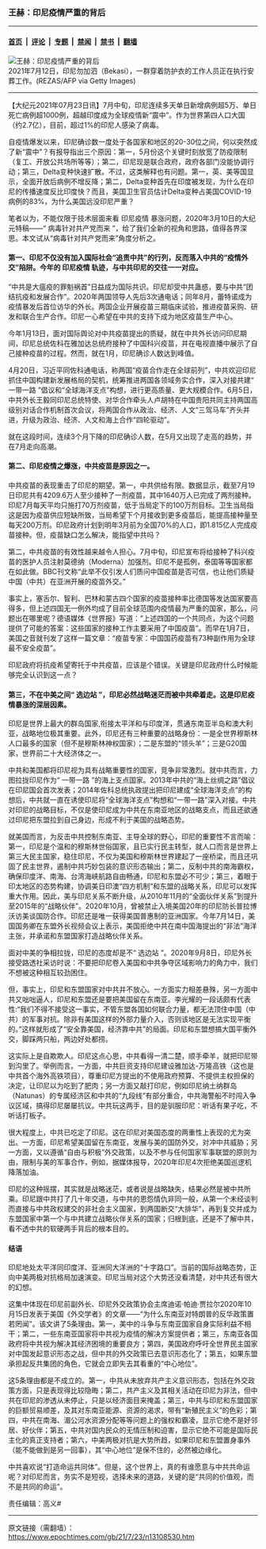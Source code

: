 ### 王赫：印尼疫情严重的背后

---

#### [首页](../../../..?n13108530) &nbsp;|&nbsp; [评论](../../../../../epoch-comment?n13108530) &nbsp;|&nbsp; [专题](../../../../../epoch-special?n13108530) &nbsp;|&nbsp; [禁闻](../../../../../epoch-news?n13108530) &nbsp;|&nbsp; [禁书](../../../../../books?n13108530) &nbsp;|&nbsp; [翻墙](https://github.com/gfw-breaker/nogfw/blob/master/README.md?n13108530)


<div><img alt="王赫：印尼疫情严重的背后" class="attachment-djy_600_400 size-djy_600_400 wp-post-image" src="https://i.epochtimes.com/assets/uploads/2021/07/id13085988-GettyImages-1233940482-600x400.jpg"/>
<div class="caption">
 2021年7月12日，印尼勿加泗（Bekasi），一群穿着防护衣的工作人员正在执行安葬工作。(REZAS/AFP via Getty Images)
</div></div><hr/><div class="post_content" id="artbody" itemprop="articleBody">
 <!-- article content begin -->
 <p>
  【大纪元2021年07月23日讯】7月中旬，印尼连续多天单日新增病例超5万、单日死亡病例超1000例，超越印度成为全球疫情新“震中”。作为世界第四人口大国（约2.7亿），目前，超过1%的印尼人感染了病毒。
 </p>
 <p>
  自疫情爆发以来，印尼确诊数一度处于各国家和地区的20-30位之间，何以突然成了新“震中”？有报导指出三个原因：第一，5月份这个关键时刻放宽了防疫限制（复工、开放公共场所等等）；第二，印尼现是联合政府，政府各部门没能协调行动；第三，Delta变种快速扩散。不过，这类解释也有问题。第一，英、美等国显示，全面开放后病例不增反降；第二，Delta变种首先在印度被发现，为什么在印尼的传播速度反比印度快？而且，美国卫生官员估计Delta变种占美国COVID-19病例的83%，为什么美国远没印尼严重？
 </p>
 <p>
  笔者以为，不能仅限于技术层面来看
  <ok href="https://www.epochtimes.com/gb/tag/%E5%8D%B0%E5%B0%BC%E7%96%AB%E6%83%85.html">
   印尼疫情
  </ok>
  暴涨问题，2020年3月10日的大纪元特稿——“
  <ok href="https://www.epochtimes.com/gb/tag/%E7%97%85%E6%AF%92%E9%92%88%E5%AF%B9%E5%85%B1%E4%BA%A7%E5%85%9A%E8%80%8C%E6%9D%A5.html">
   病毒针对共产党而来
  </ok>
  ”，给了我们全新的视角和思路，值得各界深思。本文试从“病毒针对共产党而来”角度分析之。
 </p>
 <h4>
  第一、印尼不仅没有加入国际社会“追责中共”的行列，反而落入中共的“疫情外交”陷阱。今年的
  <ok href="https://www.epochtimes.com/gb/tag/%E5%8D%B0%E5%B0%BC%E7%96%AB%E6%83%85.html">
   印尼疫情
  </ok>
  轨迹，与中共印尼的交往一一对应。
 </h4>
 <p>
  “中共是大瘟疫的罪魁祸首”日益成为国际共识。印尼却受中共蛊惑，要与中共“团结抗疫和发展合作”。2020年两国领导人先后3次通电话；同年8月，蕾特诺成为疫情暴发后首位访华的外长。两国企业开展疫苗三期临床试验，推进疫苗采购、研发和联合生产合作。印尼一心希望在中共的支持下成为地区疫苗生产中心。
 </p>
 <p>
  今年1月13日，面对国际舆论对中共疫苗提出的质疑，就在中共外长访问印尼期间，印尼总统佐科在雅加达总统府接种了中国科兴疫苗，并在电视直播中展示了自己接种疫苗的过程。然而，就在1月，印尼确诊人数达到峰值。
 </p>
 <p>
  4月20日，习近平同佐科通电话，称两国“疫苗合作走在全球前列”，中共欢迎印尼抓住中国构建新发展格局的契机，统筹推进两国各领域务实合作，深入对接共建“
  <ok href="https://www.epochtimes.com/gb/tag/%E4%B8%80%E5%B8%A6%E4%B8%80%E8%B7%AF.html">
   一带一路
  </ok>
  ”倡议和“全球海洋支点”构想，进行更高质量、更大规模合作。6月5日，中共外长王毅同印尼总统特使、对华合作牵头人卢胡特在中国贵阳共同主持两国高级别对话合作机制首次会议，将两国合作从政治、经济、人文“三驾马车”齐头并进，升级为政治、经济、人文和海上合作“四轮驱动”。
 </p>
 <p>
  就在这段时间，连续3个月下降的印尼确诊人数，在5月又出现了走高的趋势，并在7月走向高潮。
 </p>
 <h4>
  第二、印尼疫情之爆涨，中共疫苗是原因之一。
 </h4>
 <p>
  中共疫苗的表现重击了印尼的期望。第一，中共供给有限。数据显示，截至7月19日印尼共有4209.6万人至少接种了一剂疫苗，其中1640万人已完成了两剂接种。印尼7月每天平均只施打70万剂疫苗，低于当局定下的100万剂目标。卫生当局指这是因为疫苗供应短缺所致，当局希望下个月接收到更多疫苗后，能提高接种量至每天200万剂。印尼政府计划到明年3月前为全国70%的人口，即1.815亿人完成疫苗接种。但，疫苗缺口怎么解决，能指望中共吗？
 </p>
 <p>
  第二，中共疫苗的有效性越来越令人担心。7月中旬，印尼宣布将给接种了科兴疫苗的医护人员注射莫德纳（Moderna）加强剂。印尼不是孤例，泰国等等国家都在如此做。BBC刊文称“此举不仅引发人们质问中国疫苗是否可信，也让他们质疑中国（中共）在亚洲开展的疫苗外交。”
 </p>
 <p>
  事实上，塞舌尔、智利、巴林和蒙古四个国家的疫苗接种率比德国等发达国家要高得多，但上述四国无一例外均成了目前全球范围内疫情最为严重的国家，那么，问题出在哪里呢？德语媒体《世界报》写道：“上述四国的一个共同点，为这个问题提供了可能的答案：这些国家的接种工作主要采用了中国疫苗”。而早在1月7日，美国之音就刊发了这样一篇文章：“疫苗专家：中国国药疫苗有73种副作用为全球最不安全疫苗”。
 </p>
 <p>
  印尼政府将抗疫希望寄托于中共疫苗，应该是个错误。关键是印尼政府什么时候能够完全认识到这一点？
 </p>
 <h4>
  第三，不在中美之间“
  <ok href="https://www.epochtimes.com/gb/tag/%E9%80%89%E8%BE%B9%E7%AB%99.html">
   选边站
  </ok>
  ”，印尼必然战略迷茫而被中共牵着走。这是印尼疫情暴涨的深层因素。
 </h4>
 <p>
  印尼是世界上最大的群岛国家,衔接太平洋和与印度洋，贯通东南亚半岛和澳大利亚，战略地位极其重要。此外，印尼还有三种重要的战略身份：一是全世界穆斯林人口最多的国家（但不是穆斯林神权国家）；二是东盟的“领头羊”；三是G20国家，世界前二十大经济体之一。
 </p>
 <p>
  中共和美国都将印尼视为具有战略重要性的国家，竞争非常激烈。就中共而言，力图拉拢印尼作为“
  <ok href="https://www.epochtimes.com/gb/tag/%E4%B8%80%E5%B8%A6%E4%B8%80%E8%B7%AF.html">
   一带一路
  </ok>
  ”的海上支点国家。2013年中共的“海上丝绸之路”倡议在印尼国会首次发表；2014年佐科总统执政提出把印尼建成“全球海洋支点”的构想后，中共就一直在诱使印尼将“全球海洋支点”构想和“一带一路”深入对接。中共对印尼的战略目标，不仅是使印尼成为中共在东南亚地区的战略支点，而且还欲通过印尼把东盟拉到自己身边，形成不利于美国的战略态势。
 </p>
 <p>
  就美国而言，为反击中共控制东南亚、主导全球的野心，印尼的重要性不言而喻：第一，印尼是个温和的穆斯林世俗国家，且已实行民主转型，就人口而言是世界上第三大民主国家，稳住印尼，不仅为美国和穆斯林世界建起了一座桥梁，而且还巩固了民主世界，遏制中共巧妙包装的意识形态输出；第二，反制中共的南海霸权，确保印度洋、南海、台湾海峡航路自由畅通，印尼和东盟必不可少；第三，着眼于印太地区的态势构建，协调美日印澳“四方机制”和东盟的战略关系，印尼可以发挥重大作用。因此，美与印尼关系不断升级，从2010年11月的“全面伙伴关系”到提升至2015年的“战略伙伴”。2020年10月，曾被禁止入境美国20年的印尼防长普拉博沃访美谈国防合作。印尼还是唯一获得美国普惠制的亚洲国家。今年7月14日，美国国务卿在东盟外长视频会议上表示，美国拒绝中共在南中国海提出的“非法”海洋主张，并承诺和东盟国家打造战略伙伴关系。
 </p>
 <p>
  面对中美的争相拉拢，印尼的态度却是不“
  <ok href="https://www.epochtimes.com/gb/tag/%E9%80%89%E8%BE%B9%E7%AB%99.html">
   选边站
  </ok>
  ”。2020年9月8日，印尼外长接受路透社采访时说：不要把印尼卷入美国和中共争夺区域影响力的角力中，我们不想被这种相互较劲困住。
 </p>
 <p>
  但，事实上，印尼和东盟国家对中共并不放心。一方面实力相差悬殊，另一方面中共又咄咄逼人，印尼和东盟还是要把美国留在东南亚。李光耀的一段话颇有代表性:“我们不得不接受这一事实，不管东盟各国如何联合力量，都无法顶住中国（中共）的军事对抗。除非有美国这样的外部力量介入，否则该地区是无法实现平衡的。”这样就形成了“安全靠美国，经济靠中共”的局面。印尼和东盟想搞大国平衡外交，脚踩两只船，两边好处都捞。
 </p>
 <p>
  这实际上是自欺欺人。印尼这点心思，中共看得一清二楚，顺手牵羊，就把印尼带到沟里了。举例而言。一方面，中共巨资支持印尼建设雅加达-万隆高铁（这也是中共首个海外高铁项目），尊重印尼方提出的不使用政府预算、不提供主权担保的决定，让印尼以为吃到了肥肉；另一方面又敲打印尼，例如印尼纳土纳群岛（Natunas）的专属经济区和中共的“九段线”有部分重合，中共海警船不时闯入争议区域，搞得印尼屡屡抗议。中共玩这两手，目的是驯服印尼：听话有果子吃，不听话打板子。
 </p>
 <p>
  很大程度上，中共已吃定了印尼。这在印尼对美国态度的两重性上表现的尤为突出。一方面，印尼希望美国留在东南亚，发展与美的国防外交，对冲中共威胁；另一方面，又以遵循“自由与积极”外交政策，以及不参与任何国家军事联盟的原则为由，限制与美的军事合作，例如，据媒体报导，2020年印尼4次拒绝美国巡逻机降落加油。
 </p>
 <p>
  印尼的这种摇摆，其实就是战略迷茫，或者说是战略缺失，结果必然是被中共所乘。印尼跟中共打了几十年交道，与中共的恩怨情仇非同一般，从第一个未经谈判而直接与中共政权建交的非社会主义国家，到两国断交“大排华”，再到复交并成为东盟国家中第一个与中共建立战略伙伴关系的国家；归根到底，还是不了解中共，看不透中共的软硬两手背后的根本目的。
 </p>
 <h4>
  结语
 </h4>
 <p>
  印尼地处太平洋同印度洋、亚洲同大洋洲的“十字路口”。当前的国际战略态势，正向中美两极对抗格局加速演变。印尼当局对这个大势还没看清楚，对中共还有很大的幻想。
 </p>
 <p>
  这集中体现在印尼前副外长、印尼外交政策协会主席迪诺·帕迪·贾拉尔2020年10月15日发表于美国《外交学者》的文章——“为什么东南亚对特朗普的反华政策置若罔闻”。该文讲了5条理由。第一，美中的斗争与东南亚国家自身实际利益不相干；第二，一些东南亚国家将中共视为疫情的解决方案提供者；第三，东南亚各国政府将中共视为解决其经济困境的重要良方；第四，美国政府呼吁全世界民主国家对中国发起意识形态之战，但中共的外交政策已去意识形态化了；第五，如果东盟承担起反共集团的角色，它就会立即失去其看重的“中心地位”。
 </p>
 <p>
  这5条理由都是不成立的。第一，中共从未放弃共产主义意识形态，包括在外交政策方面，只是表现得比较隐晦；第二，共产主义及其相关活动在印尼为非法，但中共在印尼的渗透从未停止，只是以经济面目来掩盖；第三，中共与印尼和东盟国家的巨额贸易顺差，及其对东南亚能源、资源的渴求，带有“新殖民主义”的色彩；第四，中共在南海、湄公河水资源分配等等问题上的强权和霸凌，显示它绝不是好邻居、好伙伴；第五，中共对国内民众的无情压制和迫害，显示它绝不可能是国际民主化的真正支持者；第六，中美两极对抗是大势所趋，如果印尼和东盟置身事外（能不能做到是另一回事），其“中心地位”是保不住的，必然被边缘化。
 </p>
 <p>
  中共喜欢说“打造命运共同体”。但是，这个世界上，真的有谁愿意与中共共命运呢？对印尼而言，务实不是短视，选择未来的道路，关键的是“共同的价值观，而不是共同的命运”。
 </p>
 <p>
  责任编辑：高义#
 </p>
 <!-- article content end -->
 <div id="below_article_ad">
 </div>
</div>


---

原文链接（需翻墙）：https://www.epochtimes.com/gb/21/7/23/n13108530.htm